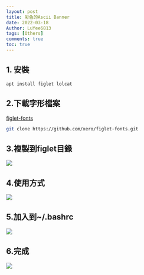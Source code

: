 ```yaml
---
layout: post
title: 彩色的Ascii Banner
date: 2022-03-18
Author: LuYee6813
tags: [Others]
comments: true
toc: true
---
```



## 1. 安裝
```linux
apt install figlet lolcat
```

## 2.下載字形檔案 

[figlet-fonts](https://github.com/xero/figlet-fonts)

```bash   
git clone https://github.com/xero/figlet-fonts.git
```

## 3.複製到figlet目錄

![](https://i.imgur.com/TCfBBzR.png)

## 4.使用方式

![](https://i.imgur.com/2IRXRc3.png)

## 5.加入到~/.bashrc
![](https://i.imgur.com/P4FZgbF.png)

## 6.完成


![](https://i.imgur.com/YM27FuL.png)